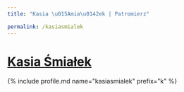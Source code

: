 ```yaml
---
title: "Kasia \u015Amia\u0142ek | Patromierz"

permalink: /kasiasmialek
---
```


# [Kasia Śmiałek](https://patronite.pl/kasiasmialek)

{% include profile.md name="kasiasmialek" prefix="k" %}
